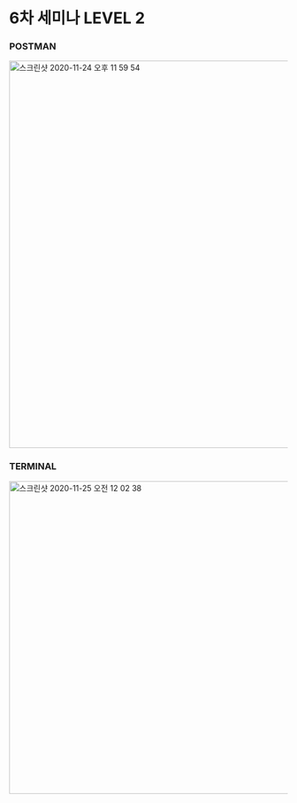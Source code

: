 # 6차 세미나 LEVEL 2

### POSTMAN

<img width="700" alt="스크린샷 2020-11-24 오후 11 59 54" src="https://user-images.githubusercontent.com/69755603/100111164-2896e980-2eb1-11eb-8a6b-823c55400671.png">

### TERMINAL

<img width="565" alt="스크린샷 2020-11-25 오전 12 02 38" src="https://user-images.githubusercontent.com/69755603/100111624-9cd18d00-2eb1-11eb-8984-d030a487b877.png">
